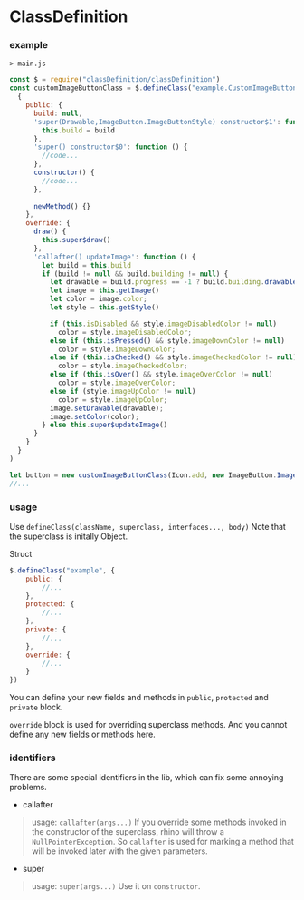 # ClassDefinition
### example
`> main.js`
```js
const $ = require("classDefinition/classDefinition")
const customImageButtonClass = $.defineClass("example.CustomImageButton", ImageButton,
  {
    public: {
      build: null,
      'super(Drawable,ImageButton.ImageButtonStyle) constructor$1': function(drawable, style, build) {
        this.build = build
      },
      'super() constructor$0': function () {
        //code...  
      },
      constructor() {
        //code...  
      },
      
      newMethod() {}
    },
    override: {
      draw() {
        this.super$draw()
      },
      'callafter() updateImage': function () {
        let build = this.build
        if (build != null && build.building != null) {
          let drawable = build.progress == -1 ? build.building.drawable(): Icon.hammer
          let image = this.getImage()
          let color = image.color;
          let style = this.getStyle()

          if (this.isDisabled && style.imageDisabledColor != null)
            color = style.imageDisabledColor;
          else if (this.isPressed() && style.imageDownColor != null)
            color = style.imageDownColor;
          else if (this.isChecked() && style.imageCheckedColor != null)
            color = style.imageCheckedColor;
          else if (this.isOver() && style.imageOverColor != null)
            color = style.imageOverColor;
          else if (style.imageUpColor != null)
            color = style.imageUpColor;
          image.setDrawable(drawable);
          image.setColor(color);
        } else this.super$updateImage()
      }
    }
  }
)

let button = new customImageButtonClass(Icon.add, new ImageButton.ImageButtonStyle(), {building: null})
//...
```

### usage
Use `defineClass(className, superclass, interfaces..., body)` Note that the superclass is initally Object.

Struct
```js
$.defineClass("example", {
    public: {
        //...    
    },
    protected: {
        //...    
    },
    private: {
        //...  
    },
    override: {
        //...    
    }
})
```
You can define your new fields and methods in `public`, `protected` and `private` block.

`override` block is used for overriding superclass methods. And you cannot define any new fields or methods here.

### identifiers
There are some special identifiers in the lib, which can fix some annoying problems.

- callafter
> usage: `callafter(args...)`
> If you override some methods invoked in the constructor of the superclass, rhino will throw a `NullPointerException`. So `callafter` is used for marking a method that will be invoked later with the given parameters.

- super
> usage: `super(args...)`
> Use it on `constructor`.
